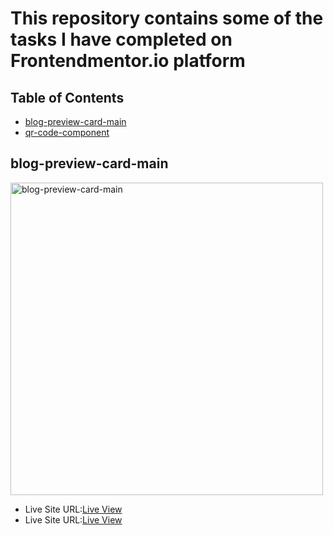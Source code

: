 # This repository contains some of the tasks I have completed on Frontendmentor.io platform

## Table of Contents
 - [blog-preview-card-main](#blog-preview-card-main)
 - [qr-code-component](#qr-code-component)

## blog-preview-card-main

<img src="./blog-preview-card-main/screenshot.png>" alt="blog-preview-card-main" width="500">

- Live Site URL:[Live View](https://nanayaww.github.io/FrontendMentor-Challenges/blog-preview-card-main)
- Live Site URL:[Live View](https://nanayaww.github.io/FrontendMentor-Challenges/qr-code-component)
